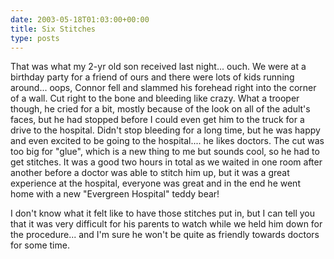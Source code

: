 ```yaml
---
date: 2003-05-18T01:03:00+00:00
title: Six Stitches
type: posts
---
```

That was what my 2-yr old son received last night... ouch. We were at a birthday party for a friend of ours and there were lots of kids running around... oops, Connor fell and slammed his forehead right into the corner of a wall. Cut right to the bone and bleeding like crazy. What a trooper though, he cried for a bit, mostly because of the look on all of the adult's faces, but he had stopped before I could even get him to the truck for a drive to the hospital. Didn't stop bleeding for a long time, but he was happy and even excited to be going to the hospital.... he likes doctors. The cut was too big for "glue", which is a new thing to me but sounds cool, so he had to get stitches. It was a good two hours in total as we waited in one room after another before a doctor was able to stitch him up, but it was a great experience at the hospital, everyone was great and in the end he went home with a new "Evergreen Hospital" teddy bear!

I don't know what it felt like to have those stitches put in, but I can tell you that it was very difficult for his parents to watch while we held him down for the procedure... and I'm sure he won't be quite as friendly towards doctors for some time.
